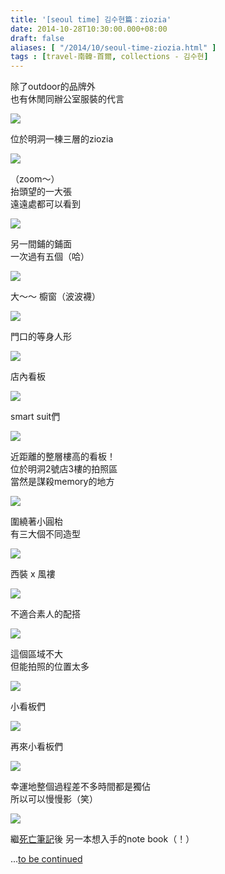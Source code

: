 ```yaml
---
title: '[seoul time] 김수현篇：ziozia'
date: 2014-10-28T10:30:00.000+08:00
draft: false
aliases: [ "/2014/10/seoul-time-ziozia.html" ]
tags : [travel-南韓-首爾, collections - 김수현]
---
```


除了outdoor的品牌外  
也有休閒同辦公室服裝的代言  

[![](https://1.bp.blogspot.com/-YC7s9OmN2kY/XE2GhCi-k2I/AAAAAAAAHZQ/W1ScriqpUPgb7sTsGViq6m8PUSfqItLpQCLcBGAs/s640/15600396386_d3129ccb00_z.jpg)](https://1.bp.blogspot.com/-YC7s9OmN2kY/XE2GhCi-k2I/AAAAAAAAHZQ/W1ScriqpUPgb7sTsGViq6m8PUSfqItLpQCLcBGAs/s1600/15600396386_d3129ccb00_z.jpg)

位於明洞一棟三層的ziozia  

[![](https://4.bp.blogspot.com/-yeH1by81RF0/XE2GnyMyKgI/AAAAAAAAHZU/WISoVuxRnwUUYZxqaG_uRTUhlVj6-W7dQCLcBGAs/s640/15438500160_d3c690ae5b_z.jpg)](https://4.bp.blogspot.com/-yeH1by81RF0/XE2GnyMyKgI/AAAAAAAAHZU/WISoVuxRnwUUYZxqaG_uRTUhlVj6-W7dQCLcBGAs/s1600/15438500160_d3c690ae5b_z.jpg)

（zoom～）  
抬頭望的一大張  
遠遠處都可以看到  

[![](https://1.bp.blogspot.com/-sk9q3gIb2l4/XE2GwkTBBgI/AAAAAAAAHZY/XUyQka1LHDcruNIo3NTm_msy8TjpqTu_ACLcBGAs/s640/15624932472_91ce833a92_z.jpg)](https://1.bp.blogspot.com/-sk9q3gIb2l4/XE2GwkTBBgI/AAAAAAAAHZY/XUyQka1LHDcruNIo3NTm_msy8TjpqTu_ACLcBGAs/s1600/15624932472_91ce833a92_z.jpg)

另一間鋪的鋪面  
一次過有五個（哈）  

[![](https://3.bp.blogspot.com/-0_5DQPGvzrI/XE2G2UsyZBI/AAAAAAAAHZg/fLmwOpj1A2YoVYPb0Lcpc-MlyNrkUT__wCLcBGAs/s640/15003331814_ff2e2e9a37_z.jpg)](https://3.bp.blogspot.com/-0_5DQPGvzrI/XE2G2UsyZBI/AAAAAAAAHZg/fLmwOpj1A2YoVYPb0Lcpc-MlyNrkUT__wCLcBGAs/s1600/15003331814_ff2e2e9a37_z.jpg)

大～～ 櫥窗（波波襪）  

[![](https://3.bp.blogspot.com/-Dm_lcnMTokE/XE2G79Ep_YI/AAAAAAAAHZo/2qwjgmVytmgeRYUVM8xMUQVIN07hclR2gCLcBGAs/s640/15437453679_6eb36faa43_z.jpg)](https://3.bp.blogspot.com/-Dm_lcnMTokE/XE2G79Ep_YI/AAAAAAAAHZo/2qwjgmVytmgeRYUVM8xMUQVIN07hclR2gCLcBGAs/s1600/15437453679_6eb36faa43_z.jpg)

門口的等身人形  

[![](https://4.bp.blogspot.com/-BTkKiBkt9Ss/XE2HDX9kXXI/AAAAAAAAHZs/BK_MGK4mJcI7qhCj60_ZomD_Xv6nGSnaQCLcBGAs/s640/15003923723_b342dfcc90_z.jpg)](https://4.bp.blogspot.com/-BTkKiBkt9Ss/XE2HDX9kXXI/AAAAAAAAHZs/BK_MGK4mJcI7qhCj60_ZomD_Xv6nGSnaQCLcBGAs/s1600/15003923723_b342dfcc90_z.jpg)

店內看板  

[![](https://3.bp.blogspot.com/-n8MPCskSTFI/XE2HJV1SlJI/AAAAAAAAHZw/6l9OE8y4DWoMfRqkjgohf3jMo1dYnomjQCLcBGAs/s640/15624930522_962138300d_z.jpg)](https://3.bp.blogspot.com/-n8MPCskSTFI/XE2HJV1SlJI/AAAAAAAAHZw/6l9OE8y4DWoMfRqkjgohf3jMo1dYnomjQCLcBGAs/s1600/15624930522_962138300d_z.jpg)

smart suit們  

[![](https://4.bp.blogspot.com/-5pBKJdKMNuM/XE2HTDt3g8I/AAAAAAAAHZ4/_OLqSJ76D1wNbdTeujJr2d6qUI7FJQK1QCLcBGAs/s640/15621422681_9e19c31a1d_z.jpg)](https://4.bp.blogspot.com/-5pBKJdKMNuM/XE2HTDt3g8I/AAAAAAAAHZ4/_OLqSJ76D1wNbdTeujJr2d6qUI7FJQK1QCLcBGAs/s1600/15621422681_9e19c31a1d_z.jpg)

近距離的整層樓高的看板！  
位於明洞2號店3樓的拍照區  
當然是謀殺memory的地方  

[![](https://3.bp.blogspot.com/-i2supQ687ko/XE2HX_2NgnI/AAAAAAAAHaA/OIpaxtT8Pncj37so3iLnoxNyjsD-2PecQCLcBGAs/s640/15621422231_d828633611_z.jpg)](https://3.bp.blogspot.com/-i2supQ687ko/XE2HX_2NgnI/AAAAAAAAHaA/OIpaxtT8Pncj37so3iLnoxNyjsD-2PecQCLcBGAs/s1600/15621422231_d828633611_z.jpg)

圍繞著小圓枱  
有三大個不同造型  

[![](https://4.bp.blogspot.com/-7yofMpmLU14/XE2HnsKKWmI/AAAAAAAAHaQ/abXdsAAC_V0L3a35Cr7Q-ZXA2I4y6HoGQCLcBGAs/s640/15600396036_7e4a944d6c_z.jpg)](https://4.bp.blogspot.com/-7yofMpmLU14/XE2HnsKKWmI/AAAAAAAAHaQ/abXdsAAC_V0L3a35Cr7Q-ZXA2I4y6HoGQCLcBGAs/s1600/15600396036_7e4a944d6c_z.jpg)

西裝 x 風褸  

[![](https://3.bp.blogspot.com/-XILOKiLiLd8/XE2Hyx67oGI/AAAAAAAAHaU/-eEeYYY0KpIhQQ9PiMJS96JsXLbge8IeQCLcBGAs/s640/15437451069_64d9bd0c9b_z.jpg)](https://3.bp.blogspot.com/-XILOKiLiLd8/XE2Hyx67oGI/AAAAAAAAHaU/-eEeYYY0KpIhQQ9PiMJS96JsXLbge8IeQCLcBGAs/s1600/15437451069_64d9bd0c9b_z.jpg)

不適合素人的配搭  

[![](https://3.bp.blogspot.com/-iW6GKjQU4Fc/XE2H45J4GcI/AAAAAAAAHac/4FhyEKkXNHkH30uq5gaTU2SA7_kgk5HhACLcBGAs/s640/15438497100_383993bdfc_z.jpg)](https://3.bp.blogspot.com/-iW6GKjQU4Fc/XE2H45J4GcI/AAAAAAAAHac/4FhyEKkXNHkH30uq5gaTU2SA7_kgk5HhACLcBGAs/s1600/15438497100_383993bdfc_z.jpg)

這個區域不大  
但能拍照的位置太多  

[![](https://1.bp.blogspot.com/-PEIBEmRtAbY/XE2H_dCoAAI/AAAAAAAAHag/ExqZnfwIfmglRoMKsdvKzReo8rOVk42LACLcBGAs/s640/15003326984_722ddf968e_z.jpg)](https://1.bp.blogspot.com/-PEIBEmRtAbY/XE2H_dCoAAI/AAAAAAAAHag/ExqZnfwIfmglRoMKsdvKzReo8rOVk42LACLcBGAs/s1600/15003326984_722ddf968e_z.jpg)

小看板們  

[![](https://1.bp.blogspot.com/-bdyQVykFKM8/XE2Ieer5vpI/AAAAAAAAHas/sBlJLw0dqUwIjcu8fs1KqmCmz6__r10JACLcBGAs/s640/15600393726_a04514d9a3_z.jpg)](https://1.bp.blogspot.com/-bdyQVykFKM8/XE2Ieer5vpI/AAAAAAAAHas/sBlJLw0dqUwIjcu8fs1KqmCmz6__r10JACLcBGAs/s1600/15600393726_a04514d9a3_z.jpg)

再來小看板們  

[![](https://3.bp.blogspot.com/-R6FrQf2DWfo/XE2ImzYlVoI/AAAAAAAAHaw/twbawtgafH8JZ9t1r25nRMquHmLKTDaLwCLcBGAs/s640/15438495650_115c567fa4_z.jpg)](https://3.bp.blogspot.com/-R6FrQf2DWfo/XE2ImzYlVoI/AAAAAAAAHaw/twbawtgafH8JZ9t1r25nRMquHmLKTDaLwCLcBGAs/s1600/15438495650_115c567fa4_z.jpg)

幸運地整個過程差不多時間都是獨佔  
所以可以慢慢影（笑）  

[![](https://1.bp.blogspot.com/-hluJfgZ74Cc/XE2IsKQrw4I/AAAAAAAAHa0/GzZHdBxDQUc8JY-KWdy_s7yfEv-l3WlRwCLcBGAs/s640/15003329654_ef7d113a60_z.jpg)](https://1.bp.blogspot.com/-hluJfgZ74Cc/XE2IsKQrw4I/AAAAAAAAHa0/GzZHdBxDQUc8JY-KWdy_s7yfEv-l3WlRwCLcBGAs/s1600/15003329654_ef7d113a60_z.jpg)

繼[死亡筆記](http://www.hidie.net/2014/07/death-note-1-12.html)後 另一本想入手的note book（！）  
  
...[to be continued](http://www.hidie.net/2014/10/seoul-time-ziozia-fall-2014.html)
